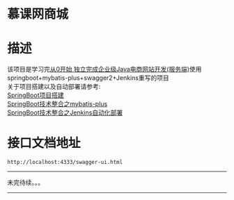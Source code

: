 # 慕课网商城
# 描述
该项目是学习完[从0开始 独立完成企业级Java电商网站开发(服务端)](https://coding.imooc.com/learn/list/96.html)使用springboot+mybatis-plus+swagger2+Jenkins重写的项目
<br/>
关于项目搭建以及自动部署请参考:<br/>[SpringBoot项目搭建](https://www.jianshu.com/p/668c157e7efc)<br/>
[SpringBoot技术整合之mybatis-plus](https://www.jianshu.com/p/729d6012b339)<br/>
[SpringBoot技术整合之Jenkins自动化部署](https://www.jianshu.com/p/d6df79392773)<br/>
# 接口文档地址
    http://localhost:4333/swagger-ui.html


---
未完待续。。。
***


